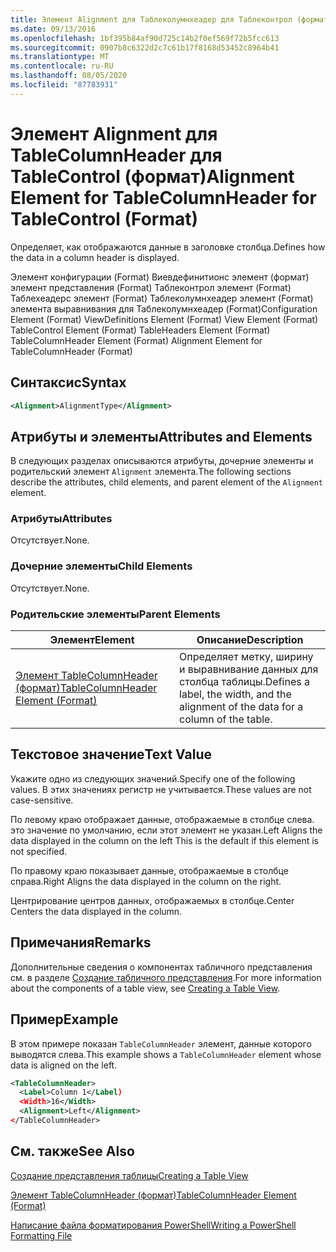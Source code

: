 ```yaml
---
title: Элемент Alignment для Таблеколумнхеадер для Таблеконтрол (формат) | Документация Майкрософт
ms.date: 09/13/2016
ms.openlocfilehash: 1bf395b84af90d725c14b2f0ef569f72b5fcc613
ms.sourcegitcommit: 0907b8c6322d2c7c61b17f8168d53452c8964b41
ms.translationtype: MT
ms.contentlocale: ru-RU
ms.lasthandoff: 08/05/2020
ms.locfileid: "87783931"
---
```

# <a name="alignment-element-for-tablecolumnheader-for-tablecontrol-format"></a><span data-ttu-id="60e80-102">Элемент Alignment для TableColumnHeader для TableControl (формат)</span><span class="sxs-lookup"><span data-stu-id="60e80-102">Alignment Element for TableColumnHeader for TableControl (Format)</span></span>

<span data-ttu-id="60e80-103">Определяет, как отображаются данные в заголовке столбца.</span><span class="sxs-lookup"><span data-stu-id="60e80-103">Defines how the data in a column header is displayed.</span></span>

<span data-ttu-id="60e80-104">Элемент конфигурации (Format) Виевдефинитионс элемент (формат) элемент представления (Format) Таблеконтрол элемент (Format) Таблехеадерс элемент (Format) Таблеколумнхеадер элемент (Format) элемента выравнивания для Таблеколумнхеадер (Format)</span><span class="sxs-lookup"><span data-stu-id="60e80-104">Configuration Element (Format) ViewDefinitions Element (Format) View Element (Format) TableControl Element (Format) TableHeaders Element (Format) TableColumnHeader Element (Format) Alignment Element for TableColumnHeader (Format)</span></span>

## <a name="syntax"></a><span data-ttu-id="60e80-105">Синтаксис</span><span class="sxs-lookup"><span data-stu-id="60e80-105">Syntax</span></span>

```xml
<Alignment>AlignmentType</Alignment>
```

## <a name="attributes-and-elements"></a><span data-ttu-id="60e80-106">Атрибуты и элементы</span><span class="sxs-lookup"><span data-stu-id="60e80-106">Attributes and Elements</span></span>

<span data-ttu-id="60e80-107">В следующих разделах описываются атрибуты, дочерние элементы и родительский элемент `Alignment` элемента.</span><span class="sxs-lookup"><span data-stu-id="60e80-107">The following sections describe the attributes, child elements, and parent element of the `Alignment` element.</span></span>

### <a name="attributes"></a><span data-ttu-id="60e80-108">Атрибуты</span><span class="sxs-lookup"><span data-stu-id="60e80-108">Attributes</span></span>

<span data-ttu-id="60e80-109">Отсутствует.</span><span class="sxs-lookup"><span data-stu-id="60e80-109">None.</span></span>

### <a name="child-elements"></a><span data-ttu-id="60e80-110">Дочерние элементы</span><span class="sxs-lookup"><span data-stu-id="60e80-110">Child Elements</span></span>

<span data-ttu-id="60e80-111">Отсутствует.</span><span class="sxs-lookup"><span data-stu-id="60e80-111">None.</span></span>

### <a name="parent-elements"></a><span data-ttu-id="60e80-112">Родительские элементы</span><span class="sxs-lookup"><span data-stu-id="60e80-112">Parent Elements</span></span>

|<span data-ttu-id="60e80-113">Элемент</span><span class="sxs-lookup"><span data-stu-id="60e80-113">Element</span></span>|<span data-ttu-id="60e80-114">Описание</span><span class="sxs-lookup"><span data-stu-id="60e80-114">Description</span></span>|
|-------------|-----------------|
|[<span data-ttu-id="60e80-115">Элемент TableColumnHeader (формат)</span><span class="sxs-lookup"><span data-stu-id="60e80-115">TableColumnHeader Element (Format)</span></span>](./tablecolumnheader-element-format.md)|<span data-ttu-id="60e80-116">Определяет метку, ширину и выравнивание данных для столбца таблицы.</span><span class="sxs-lookup"><span data-stu-id="60e80-116">Defines a label, the width, and the alignment of the data for a column of the table.</span></span>|

## <a name="text-value"></a><span data-ttu-id="60e80-117">Текстовое значение</span><span class="sxs-lookup"><span data-stu-id="60e80-117">Text Value</span></span>

<span data-ttu-id="60e80-118">Укажите одно из следующих значений.</span><span class="sxs-lookup"><span data-stu-id="60e80-118">Specify one of the following values.</span></span> <span data-ttu-id="60e80-119">В этих значениях регистр не учитывается.</span><span class="sxs-lookup"><span data-stu-id="60e80-119">These values are not case-sensitive.</span></span>

<span data-ttu-id="60e80-120">По левому краю отображает данные, отображаемые в столбце слева. это значение по умолчанию, если этот элемент не указан.</span><span class="sxs-lookup"><span data-stu-id="60e80-120">Left Aligns the data displayed in the column on the left This is the default if this element is not specified.</span></span>

<span data-ttu-id="60e80-121">По правому краю показывает данные, отображаемые в столбце справа.</span><span class="sxs-lookup"><span data-stu-id="60e80-121">Right Aligns the data displayed in the column on the right.</span></span>

<span data-ttu-id="60e80-122">Центрирование центров данных, отображаемых в столбце.</span><span class="sxs-lookup"><span data-stu-id="60e80-122">Center Centers the data displayed in the column.</span></span>

## <a name="remarks"></a><span data-ttu-id="60e80-123">Примечания</span><span class="sxs-lookup"><span data-stu-id="60e80-123">Remarks</span></span>

<span data-ttu-id="60e80-124">Дополнительные сведения о компонентах табличного представления см. в разделе [Создание табличного представления](./creating-a-table-view.md).</span><span class="sxs-lookup"><span data-stu-id="60e80-124">For more information about the components of a table view, see [Creating a Table View](./creating-a-table-view.md).</span></span>

## <a name="example"></a><span data-ttu-id="60e80-125">Пример</span><span class="sxs-lookup"><span data-stu-id="60e80-125">Example</span></span>

<span data-ttu-id="60e80-126">В этом примере показан `TableColumnHeader` элемент, данные которого выводятся слева.</span><span class="sxs-lookup"><span data-stu-id="60e80-126">This example shows a `TableColumnHeader` element whose data is aligned on the left.</span></span>

```xml
<TableColumnHeader>
  <Label>Column 1</Label)
  <Width>16</Width>
  <Alignment>Left</Alignment>
</TableColumnHeader>
```

## <a name="see-also"></a><span data-ttu-id="60e80-127">См. также</span><span class="sxs-lookup"><span data-stu-id="60e80-127">See Also</span></span>

[<span data-ttu-id="60e80-128">Создание представления таблицы</span><span class="sxs-lookup"><span data-stu-id="60e80-128">Creating a Table View</span></span>](./creating-a-table-view.md)

[<span data-ttu-id="60e80-129">Элемент TableColumnHeader (формат)</span><span class="sxs-lookup"><span data-stu-id="60e80-129">TableColumnHeader Element (Format)</span></span>](./tablecolumnheader-element-format.md)

[<span data-ttu-id="60e80-130">Написание файла форматирования PowerShell</span><span class="sxs-lookup"><span data-stu-id="60e80-130">Writing a PowerShell Formatting File</span></span>](./writing-a-powershell-formatting-file.md)
